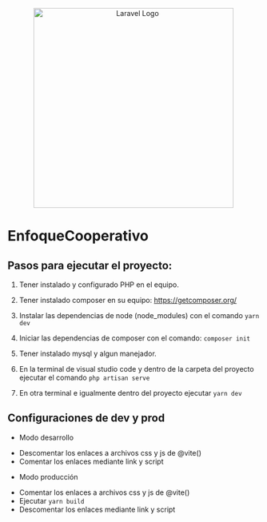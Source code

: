 <p align="center"><a href="https://laravel.com" target="_blank"><img src="https://raw.githubusercontent.com/laravel/art/master/logo-lockup/5%20SVG/2%20CMYK/1%20Full%20Color/laravel-logolockup-cmyk-red.svg" width="400" alt="Laravel Logo"></a></p>

# EnfoqueCooperativo
## Pasos para ejecutar el proyecto:
1. Tener instalado y configurado PHP en el equipo.

2. Tener instalado composer en su equipo:
 https://getcomposer.org/

2. Instalar las dependencias de node (node_modules) con el comando 
```yarn dev```
3. Iniciar las dependencias de composer con el comando:
```composer init```
4. Tener instalado mysql y algun manejador.
5. En la terminal de visual studio code y dentro de la carpeta del proyecto ejecutar el comando
```php artisan serve```
6. En otra terminal e igualmente dentro del proyecto ejecutar
```yarn dev```

## Configuraciones de dev y prod
* Modo desarrollo
- Descomentar los enlaces a archivos css y js de @vite()
- Comentar los enlaces mediante link y script

* Modo producción
- Comentar los enlaces a archivos css y js de @vite()
- Ejecutar ```yarn build```
- Descomentar los enlaces mediante link y script
